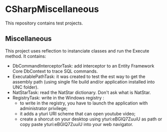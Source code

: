 # CSharpMiscellaneous

This repository contains test projects.

## Miscellaneous

This project uses reflection to instanciate classes and run the Execute method. It contains:
- DbCommandInterceptorTask: add interceptor to an Entity Framework Core DbContext to trace SQL commands.
- ExecutablePathTask: it was created to test the est way to get the assembly path (using single file build and/or application installed into UNC folder).
- NatStarTask: read the NatStar dictionary. Don't ask what is NatStar.
- RegistryTask: write in the Windows registry :
  - to write in the registry, you have to launch the application with administrator privilege;
  - it adds a yturi URI scheme that can open youtube video;
  - create a shorcut on your desktop using yturi:eBGIQ7ZuuiU as path or copy paste yturi:eBGIQ7ZuuiU into  your web navigator.
